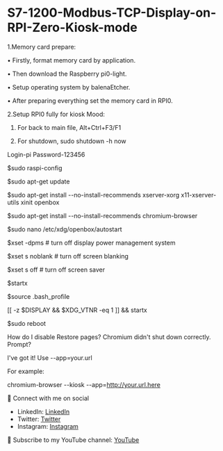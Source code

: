 # S7-1200-Modbus-TCP-Display-on-RPI-Zero-Kiosk-mode

1.Memory card prepare:

•	Firstly, format memory card by application.

•	Then download the Raspberry pi0-light.

•	Setup operating system by balenaEtcher.

•	After preparing everything set the memory card in RPI0.

2.Setup RPI0 fully for kiosk Mood:

1.	For back to main file, Alt+Ctrl+F3/F1

2.	For shutdown, sudo shutdown -h now

Login-pi
Password-123456

$sudo raspi-config

$sudo apt-get update

$sudo apt-get install --no-install-recommends xserver-xorg x11-xserver-utils xinit openbox

$sudo apt-get install --no-install-recommends chromium-browser

$sudo nano /etc/xdg/openbox/autostart

$xset -dpms			# turn off display power management system

$xset s noblank		# turn off screen blanking

$xset s off			# turn off screen saver

$startx

$source .bash_profile

[[ -z $DISPLAY && $XDG_VTNR -eq 1 ]] && startx

$sudo reboot

How do I disable Restore pages? Chromium didn't shut down correctly. Prompt?

I've got it! Use --app=your.url

For example:

chromium-browser --kiosk --app=http://your.url.here

🚩 Connect with me on social
- LinkedIn: [LinkedIn](https://www.linkedin.com/in/ariful-islam-arif-2987b51a3/)
- Twitter: [Twitter](https://twitter.com/arifulislam301)
- Instagram: [Instagram](https://www.instagram.com/ariful_mr_islam/)

🔔 Subscribe to my YouTube channel: [YouTube](https://www.youtube.com/channel/UCED68cm6nHaAlAk0h9I3yAQ)


